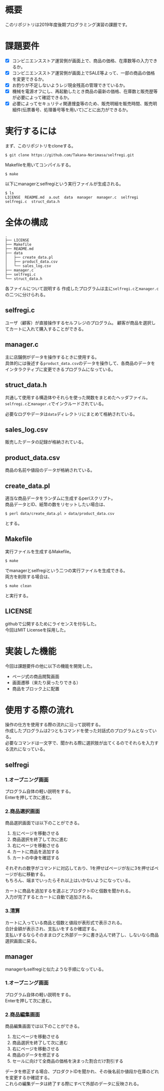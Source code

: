 # 概要
このリポジトリは2019年度後期プログラミング演習の課題です。  

# 課題要件
- [x] コンビニエンスストア運営側が画面上で、商品の価格、在庫数等の入力できるか。 
- [x] コンビニエンスストア運営側が画面上でSALE等よって、一部の商品の価格を変更できるか。 
- [x] お釣りが不足しないようレジ現金残高の管理できているか。 
- [x] 機械を電源オフにし、再起動したとき商品の最新の価格、在庫数と販売歴等が必要によって確認できるか。 
- [x] 必要によってセキュリティ関連捜査等のため、販売明細を販売時間、販売明細件(伝票番号、処理番号等を用いて)ごとに出力ができるか。 

# 実行するには
まず、このリポジトリをcloneする。

```terminal
$ git clone https://github.com/Takana-Norimasa/selfregi.git
```
Makefileを用いてコンパイルする。
```terminal
$ make
```

以下にmanagerとselfregiという実行ファイルが生成される。

```terminal
$ ls
LICENSE  README.md  a.out  data  manager  manager.c  selfregi  selfregi.c  struct_data.h
```

# 全体の構成

```terminal
.
├── LICENSE
├── Makefile
├── README.md
├── data
│   ├── create_data.pl
│   ├── product_data.csv
│   └── sales_log.csv
├── manager.c
├── selfregi.c
└── struct_data.h
```
各ファイルについて説明する
作成したプログラムは主に```selfregi.c```と```manager.c```の二つに分けられる。  

## selfregi.c
ユーザ（顧客）が直接操作するセルフレジのプログラム。
顧客が商品を選択してカートに入れて購入することができる。  

## manager.c
主に店舗側がデータを操作するときに使用する。   
具体的には後述する```product_data.csv```のデータを操作して、各商品のデータをインタラクティブに変更できるプログラムになっている。

## struct_data.h
共通して使用する構造体やそれらを使った関数をまとめたヘッダファイル。  
```selfregi.c```と```manager.c```でインクルードされている。


必要なログやデータは```data```ディレクトリにまとめて格納されている。  
## sales_log.csv
販売したデータの記録が格納されている。

## product_data.csv
商品の名前や値段のデータが格納されている。  

## create_data.pl
適当な商品データをランダムに生成するperlスクリプト。  
商品データとID、紙幣の数をリセットしたい場合は、

```terminal
$ perl data/create_data.pl > data/product_data.csv
```

とする。

## Makefile
実行ファイルを生成するMakefile。

```terminal
$ make
```

でmanagerとselfregiという二つの実行ファイルを生成できる。  
両方を削除する場合は、

```terminal
$ make clean
```
と実行する。

## LICENSE
githubで公開するためにライセンスを付与した。  
今回はMIT Licenseを採用した。

# 実装した機能
今回は課題要件の他に以下の機能を開発した。

- ページ式の商品閲覧画面
- 画面遷移（来たり戻ったりできる）
- 商品をブロック上に配置

# 使用する際の流れ
操作の仕方を使用する際の流れに沿って説明する。  
作成したプログラムは2つともコマンドを使った対話式のプログラムとなっている。  
必要なコマンドは一文字で、聞かれる際に選択肢が出てくるのでそれらを入力する流れになっている。  

## selfregi
### 1.オープニング画面
プログラム自体の軽い説明をする。  
Enterを押して次に進む。

### 2.商品選択画面
商品選択画面では以下のことができる。

1. 左にページを移動させる
1. 商品選択を終了して次に進む
1. 右にページを移動させる
1. カートに商品を追加する
1. カートの中身を確認する

それぞれの数字がコマンドに対応しており、1を押せばページが左に3を押せばページが右に移動する。  
もちろん、端までいったらそれ以上はいかないようになっている。
  
カートに商品を追加するを選ぶとプロダクトIDと個数を聞かれる。  
入力が完了するとカートに自動で追加される。

### 3.清算
カートに入っている商品と個数と値段が表形式で表示される。  
合計金額が表示され、支払いをするか確認する。  
支払いするならそのままログと外部データに書き込んで終了し、しないなら商品選択画面に戻る。

## manager
managerもselfregiと似たような手順になっている。

### 1.オープニング画面
プログラム自体の軽い説明をする。  
Enterを押して次に進む。

### 2.商品編集画面
商品編集画面では以下のことができる。

1. 左にページを移動させる
1. 商品選択を終了して次に進む
1. 右にページを移動させる
1. 商品のデータを修正する
1. セールに向けて全商品の価格を決まった割合だけ割引する

データを修正する場合、プロダクトIDを聞かれ、その後名前か値段か在庫のどれを変更するか確認する。  
これらの編集データは終了する際にすべて外部のデータに反映される。


